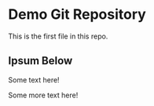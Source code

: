 # Demo Git Repository

This is the first file in this repo.

## Ipsum Below

Some text here!

Some more text here!
